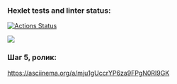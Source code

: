 ### Hexlet tests and linter status:
[![Actions Status](https://github.com/Ser054/java-project-61/workflows/hexlet-check/badge.svg)](https://github.com/Ser054/java-project-61/actions)

<a href="https://codeclimate.com/github/Ser054/java-project-61/maintainability"><img src="https://api.codeclimate.com/v1/badges/70c7c53516e4d4e77b38/maintainability" /></a>

### Шаг 5, ролик:
https://asciinema.org/a/mju1gUccrYP6za9FPgN0RI9GK

